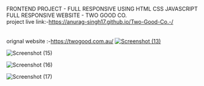 FRONTEND PROJECT - FULL RESPONSIVE 
USING HTML CSS JAVASCRIPT FULL RESPONSIVE WEBSITE - TWO GOOD CO. <br>
project live link:-https://anurag-singh17.github.io/Two-Good-Co.-/ <br>
 <br>
  <br>
orignal website :-https://twogood.com.au/
[
![Screenshot (13)](https://github.com/user-attachments/assets/14722c95-ae4f-4bfe-a63c-ba2f6f2100e8)
](url)

![Screenshot (15)](https://github.com/user-attachments/assets/4ca9ccfc-a851-4e0b-82ca-c4a904a56849)

![Screenshot (16)](https://github.com/user-attachments/assets/c0f0f8b4-b3b1-4764-bbfd-a8df5af8c909)

![Screenshot (17)](https://github.com/user-attachments/assets/356b5985-4a2a-42f0-bf76-1b8db4c16d9d)
